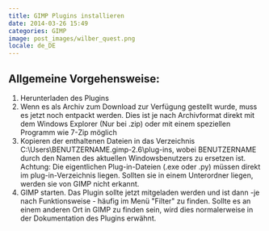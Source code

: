 ```yaml
---
title: GIMP Plugins installieren
date: 2014-03-26 15:49
categories: GIMP
image: post_images/wilber_quest.png
locale: de_DE
---
```


## Allgemeine Vorgehensweise:

1.  Herunterladen des Plugins
2.  Wenn es als Archiv zum Download zur Verfügung gestellt wurde, muss es jetzt noch entpackt werden. Dies ist je nach Archivformat direkt mit dem Windows Explorer (Nur bei .zip) oder mit einem speziellen Programm wie 7-Zip möglich
3.  Kopieren der enthaltenen Dateien in das Verzeichnis C:\Users\BENUTZERNAME\.gimp-2.6\plug-ins, wobei BENUTZERNAME durch den Namen des aktuellen Windowsbenutzers zu ersetzen ist. Achtung: Die eigentlichen Plug-in-Dateien (.exe oder .py) müssen direkt im plug-in-Verzeichnis liegen. Sollten sie in einem Unterordner liegen, werden sie von GIMP nicht erkannt.
4.  GIMP starten. Das Plugin sollte jetzt mitgeladen werden und ist dann -je nach Funktionsweise - häufig im Menü "Filter" zu finden. Sollte es an einem anderen Ort in GIMP zu finden sein, wird dies normalerweise in der Dokumentation des Plugins erwähnt.